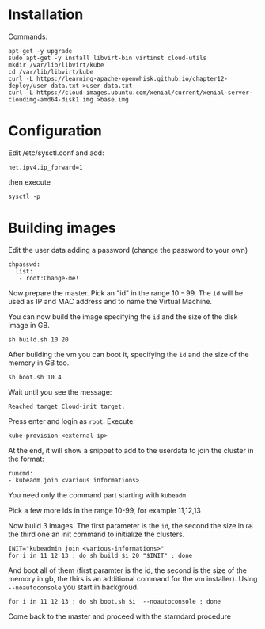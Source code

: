 # Installation

Commands:

```
apt-get -y upgrade
sudo apt-get -y install libvirt-bin virtinst cloud-utils
mkdir /var/lib/libvirt/kube
cd /var/lib/libvirt/kube
curl -L https://learning-apache-openwhisk.github.io/chapter12-deploy/user-data.txt >user-data.txt
curl -L https://cloud-images.ubuntu.com/xenial/current/xenial-server-cloudimg-amd64-disk1.img >base.img
```

# Configuration

Edit /etc/sysctl.conf and add:

```
net.ipv4.ip_forward=1
```

then execute

```
sysctl -p
```

# Building images

Edit the user data adding a password (change  the password to your own)

```
chpasswd:
  list:
   - root:Change-me!
```


Now prepare the master. Pick an "id" in the range 10 - 99. The `id` will be used as IP and MAC address and to name the Virtual Machine.

You can now build the image specifying the `id` and the size of the disk image in GB.

```
sh build.sh 10 20
```

After building the vm you can boot it, specifying the `id` and the size of the memory in GB too.

```
sh boot.sh 10 4
```

Wait until you see the message: 

```
Reached target Cloud-init target.
```

Press enter and login as `root`. Execute:

```
kube-provision <external-ip>
```

At the end, it will show a snippet to add to the userdata to join the cluster in the format:

```
runcmd:
- kubeadm join <various informations>
```


You need only the command part starting with `kubeadm`

Pick a few more ids in the range 10-99, for example 11,12,13

Now build 3 images. The first parameter is the `id`, the second the size in `GB` the third one an init command to initialize the clusters.

```
INIT="kubeadmin join <various-informations>"
for i in 11 12 13 ; do sh build $i 20 "$INIT" ; done
```

And boot all of them (first paramter is the id, the second is the size of the memory in gb, the thirs is an additional command for the vm installer). Using `--noautoconsole` you start in backgroud.

```
for i in 11 12 13 ; do sh boot.sh $i  --noautoconsole ; done
```

Come back to the master and proceed with the starndard procedure


